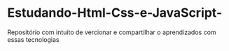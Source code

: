 # Estudando-Html-Css-e-JavaScript-
Repositório com intuito de vercionar e compartilhar o aprendizados com essas tecnologias 
